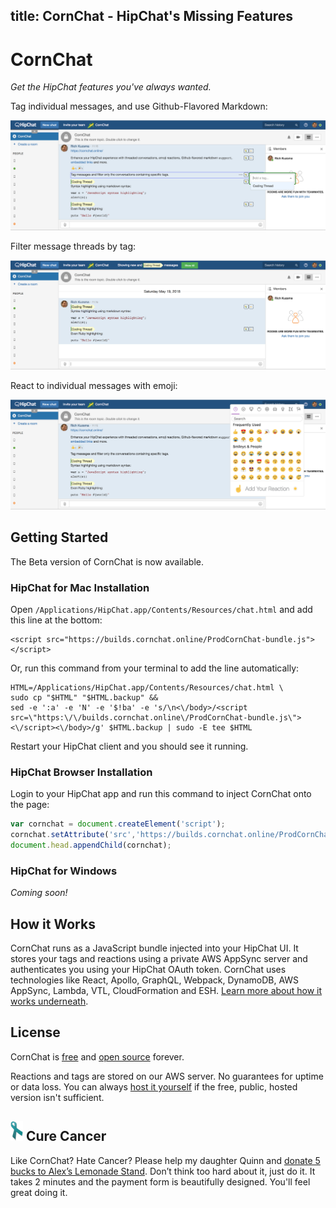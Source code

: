 title: CornChat - HipChat's Missing Features
---

# CornChat

_Get the HipChat features you've always wanted._

Tag individual messages, and use Github-Flavored Markdown:

![CornChat Screenshot](images/screenshot-tag.png "Tag individual messages to make message threads")


Filter message threads by tag:

![CornChat Screenshot](images/screenshot-filter.png "Filter message threads by tag")


React to individual messages with emoji:

![CornChat Screenshot](images/screenshot-emoji.png "React to individual messages with emoji")


## Getting Started

The Beta version of CornChat is now available.

### HipChat for Mac Installation

Open `/Applications/HipChat.app/Contents/Resources/chat.html` and add this line at the bottom:

```
<script src="https://builds.cornchat.online/ProdCornChat-bundle.js"></script>
```

Or, run this command from your terminal to add the line automatically:
```
HTML=/Applications/HipChat.app/Contents/Resources/chat.html \
sudo cp "$HTML" "$HTML.backup" &&
sed -e ':a' -e 'N' -e '$!ba' -e 's/\n<\/body>/<script src=\"https:\/\/builds.cornchat.online\/ProdCornChat-bundle.js\"><\/script><\/body>/g' $HTML.backup | sudo -E tee $HTML
```

Restart your HipChat client and you should see it running.


### HipChat Browser Installation

Login to your HipChat app and run this command to inject CornChat onto the page:

```javascript
var cornchat = document.createElement('script');
cornchat.setAttribute('src','https://builds.cornchat.online/ProdCornChat-bundle.js');
document.head.appendChild(cornchat);
```


### HipChat for Windows

_Coming soon!_



## How it Works

CornChat runs as a JavaScript bundle injected into your HipChat UI. It stores your tags and reactions using a private AWS AppSync server and authenticates you using your HipChat OAuth token. CornChat uses technologies like React, Apollo, GraphQL, Webpack, DynamoDB, AWS AppSync, Lambda, VTL, CloudFormation and ESH. [Learn more about how it works underneath](how-it-works.html).

## License

CornChat is [free](https://github.com/rkuzsma/cornchat/) and [open source](https://github.com/rkuzsma/cornchat) forever.

Reactions and tags are stored on our AWS server. No guarantees for uptime or data loss. You can always [host it yourself](https://github.com/rkuzsma/cornchat/) if the free, public, hosted version isn't sufficient.


## ![Cure Cancer](images/ribbon.png "Ribbon") Cure Cancer

Like CornChat? Hate Cancer? Please help my daughter Quinn and [donate 5 bucks to Alex’s Lemonade Stand](https://www.alexslemonade.org/mypage/1455792/donate/nojs). Don’t think too hard about it, just do it. It takes 2 minutes and the payment form is beautifully designed. You'll feel great doing it.
